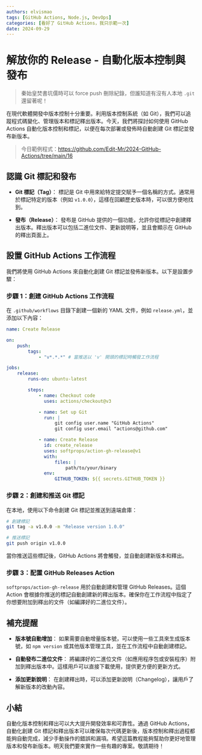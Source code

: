 ```yaml
---
authors: elvismao
tags: [GitHub Actions, Node.js, DevOps]
categories: [看好了 GitHub Actions，我只示範一次]
date: 2024-09-29
---
```


# 解放你的 Release - 自動化版本控制與發布

> 秦始皇焚書坑儒時可以 force push 刪除紀錄，但誰知道有沒有人本地 `.git` 還留著呢！

在現代軟體開發中版本控制十分重要。利用版本控制系統（如 Git），我們可以追蹤程式碼變化、管理版本和標記釋出版本。今天，我們將探討如何使用 GitHub Actions 自動化版本控制和標記，以便在每次部署或發佈時自動創建 Git 標記並發布新版本。

> 今日範例程式：<https://github.com/Edit-Mr/2024-GitHub-Actions/tree/main/16>

## 認識 Git 標記和發布

-   **Git 標記（Tag）**：
    標記是 Git 中用來給特定提交賦予一個名稱的方式。通常用於標記特定的版本（例如 `v1.0.0`），這樣在回顧歷史版本時，可以很方便地找到。

-   **發布（Release）**：
    發布是 GitHub 提供的一個功能，允許你從標記中創建釋出版本。釋出版本可以包括二進位文件、更新說明等，並且會顯示在 GitHub 的釋出頁面上。

## 設置 GitHub Actions 工作流程

我們將使用 GitHub Actions 來自動化創建 Git 標記並發佈新版本。以下是設置步驟：

### 步驟 1：創建 GitHub Actions 工作流程

在 `.github/workflows` 目錄下創建一個新的 YAML 文件，例如 `release.yml`，並添加以下內容：

```yaml
name: Create Release

on:
    push:
        tags:
            - "v*.*.*" # 當推送以 'v' 開頭的標記時觸發工作流程

jobs:
    release:
        runs-on: ubuntu-latest

        steps:
            - name: Checkout code
              uses: actions/checkout@v3

            - name: Set up Git
              run: |
                  git config user.name "GitHub Actions"
                  git config user.email "actions@github.com"

            - name: Create Release
              id: create_release
              uses: softprops/action-gh-release@v1
              with:
                  files: |
                      path/to/your/binary
              env:
                  GITHUB_TOKEN: ${{ secrets.GITHUB_TOKEN }}
```

### 步驟 2：創建和推送 Git 標記

在本地，使用以下命令創建 Git 標記並推送到遠端倉庫：

```bash
# 創建標記
git tag -a v1.0.0 -m "Release version 1.0.0"

# 推送標記
git push origin v1.0.0
```

當你推送這些標記後，GitHub Actions 將會觸發，並自動創建新版本和釋出。

### 步驟 3：配置 GitHub Releases Action

`softprops/action-gh-release` 用於自動創建和管理 GitHub Releases。這個 Action 會根據你推送的標記自動創建新的釋出版本。確保你在工作流程中指定了你想要附加到釋出的文件（如編譯好的二進位文件）。

## 補充提醒

-   **版本號自動增加**：
    如果需要自動增量版本號，可以使用一些工具來生成版本號，如 `npm version` 或其他版本管理工具，並在工作流程中自動創建標記。

-   **自動發布二進位文件**：
    將編譯好的二進位文件（如應用程序包或安裝程序）附加到釋出版本中。這樣用戶可以直接下載使用，提供更方便的更新方式。

-   **添加更新說明**：
    在創建釋出時，可以添加更新說明（Changelog），讓用戶了解新版本的改動內容。

## 小結

自動化版本控制和釋出可以大大提升開發效率和可靠性。通過 GitHub Actions，自動化創建 Git 標記和釋出版本可以確保每次代碼更新後，版本控制和釋出過程都能夠自動完成，減少手動操作的錯誤和漏項。希望這篇教程能夠幫助你更好地管理版本和發布新版本。明天我們要來實作一些有趣的專案。敬請期待！
